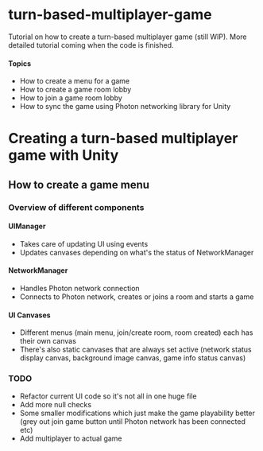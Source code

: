 # turn-based-multiplayer-game
Tutorial on how to create a turn-based multiplayer game (still WIP). More detailed tutorial coming when the code is finished.

#### Topics
- How to create a menu for a game
- How to create a game room lobby
- How to join a game room lobby
- How to sync the game using Photon networking library for Unity

# Creating a turn-based multiplayer game with Unity

## How to create a game menu
### Overview of different components

#### UIManager
- Takes care of updating UI using events
- Updates canvases depending on what's the status of NetworkManager

#### NetworkManager
- Handles Photon network connection
- Connects to Photon network, creates or joins a room and starts a game

#### UI Canvases
- Different menus (main menu, join/create room, room created) each has their own canvas
- There's also static canvases that are always set active (network status display canvas, background image canvas, game info status canvas)

### TODO
- Refactor current UI code so it's not all in one huge file
- Add more null checks
- Some smaller modifications which just make the game playability better (grey out join game button until Photon network has been connected etc)
- Add multiplayer to actual game
